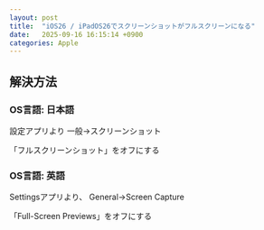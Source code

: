 ```yaml
---
layout: post
title:  "iOS26 / iPadOS26でスクリーンショットがフルスクリーンになる"
date:   2025-09-16 16:15:14 +0900
categories: Apple
---
```


## 解決方法

### OS言語: 日本語
設定アプリより
一般→スクリーンショット

「フルスクリーンショット」をオフにする

### OS言語: 英語
Settingsアプリより、
General→Screen Capture

「Full-Screen Previews」をオフにする